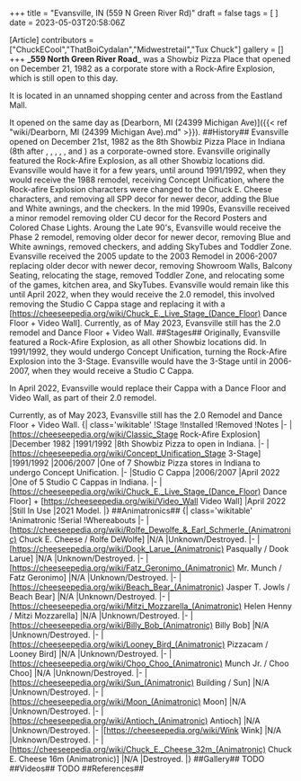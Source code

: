 +++
title = "Evansville, IN (559 N Green River Rd)"
draft = false
tags = [ ]
date = 2023-05-03T20:58:06Z

[Article]
contributors = ["ChuckECool","ThatBoiCydalan","Midwestretail","Tux Chuck"]
gallery = []
+++
**_559 North Green River Road**_ was a Showbiz Pizza Place that opened on December 21, 1982 as a corporate store with a Rock-Afire Explosion, which is still open to this day.

It is located in an unnamed shopping center and across from the Eastland Mall.

It opened on the same day as [Dearborn, MI (24399 Michigan Ave)]({{< ref "wiki/Dearborn, MI (24399 Michigan Ave).md" >}}).
##History##
Evansville opened on December 21st, 1982 as the 8th Showbiz Pizza Place in Indiana (8th after , , , , ,  and ) as a corporate-owned store. Evansville originally featured the Rock-Afire Explosion, as all other Showbiz locations did. Evansville would have it for a few years, until around 1991/1992, when they would receive the 1988 remodel, receiving Concept Unification, where the Rock-afire Explosion characters were changed to the Chuck E. Cheese characters, and removing all SPP decor for newer decor, adding the Blue and White awnings, and the checkers. In the mid 1990s, Evansville received a minor remodel removing older CU decor for the Record Posters and Colored Chase Lights. Aroung the Late 90's, Evansville would receive the Phase 2 remodel, removing older decor for newer decor, removing Blue and White awnings, removed checkers, and adding SkyTubes and Toddler Zone. Evansville received the 2005 update to the 2003 Remodel in 2006-2007 replacing older decor with newer decor, removing Showroom Walls, Balcony Seating, relocating the stage, removed Toddler Zone, and relocating some of the games, kitchen area, and SkyTubes. Evansville would remain like this until April 2022, when they would receive the 2.0 remodel, this involved removing the Studio C Cappa stage and replacing it with a [https://cheeseepedia.org/wiki/Chuck_E._Live_Stage_(Dance_Floor) Dance Floor + Video Wall]. Currently, as of May 2023, Evansville still has the 2.0 remodel and Dance Floor + Video Wall.
##Stages##
Originally, Evansville featured a Rock-Afire Explosion, as all other Showbiz locations did. In 1991/1992, they would undergo Concept Unification, turning the Rock-Afire Explosion into the 3-Stage. Evansville would have the 3-Stage until in 2006-2007, when they would receive a Studio C Cappa.

In April 2022, Evansville would replace their Cappa with a Dance Floor and Video Wall, as part of their 2.0 remodel.

Currently, as of May 2023, Evansville still has the 2.0 Remodel and Dance Floor + Video Wall.
{| class='wikitable'
!Stage
!Installed
!Removed
!Notes
|-
|[https://cheeseepedia.org/wiki/Classic_Stage Rock-Afire Explosion]
|December 1982
|1991/1992
|8th Showbiz Pizza to open in Indiana.
|-
|[https://cheeseepedia.org/wiki/Concept_Unification_Stage 3-Stage]
|1991/1992
|2006/2007
|One of 7 Showbiz Pizza stores in Indiana to undergo Concept Unification.
|-
|Studio C Cappa
|2006/2007
|April 2022
|One of 5 Studio C Cappas in Indiana.
|-
|[https://cheeseepedia.org/wiki/Chuck_E._Live_Stage_(Dance_Floor) Dance Floor] + [https://cheeseepedia.org/wiki/Video_Wall Video Wall]
|April 2022
|Still In Use
|2021 Model.
|}
##Animatronics##
{| class='wikitable'
!Animatronic
!Serial
!Whereabouts
|-
|[https://cheeseepedia.org/wiki/Rolfe_Dewolfe_&_Earl_Schmerle_(Animatronic) Chuck E. Cheese / Rolfe DeWolfe]
|N/A
|Unknown/Destroyed.
|-
|[https://cheeseepedia.org/wiki/Dook_Larue_(Animatronic) Pasqually / Dook Larue]
|N/A
|Unknown/Destroyed.
|-
|[https://cheeseepedia.org/wiki/Fatz_Geronimo_(Animatronic) Mr. Munch / Fatz Geronimo]
|N/A
|Unknown/Destroyed.
|-
|[https://cheeseepedia.org/wiki/Beach_Bear_(Animatronic) Jasper T. Jowls / Beach Bear]
|N/A
|Unknown/Destroyed.
|-
|[https://cheeseepedia.org/wiki/Mitzi_Mozzarella_(Animatronic) Helen Henny / Mitzi Mozzarella]
|N/A
|Unknown/Destroyed.
|-
|[https://cheeseepedia.org/wiki/Billy_Bob_(Animatronic) Billy Bob]
|N/A
|Unknown/Destroyed.
|-
|[https://cheeseepedia.org/wiki/Looney_Bird_(Animatronic) Pizzacam / Looney Bird]
|N/A
|Unknown/Destroyed.
|-
|[https://cheeseepedia.org/wiki/Choo_Choo_(Animatronic) Munch Jr. / Choo Choo]
|N/A
|Unknown/Destroyed.
|-
|[https://cheeseepedia.org/wiki/Sun_(Animatronic) Building / Sun]
|N/A
|Unknown/Destroyed.
|-
|[https://cheeseepedia.org/wiki/Moon_(Animatronic) Moon]
|N/A
|Unknown/Destroyed.
|-
|[https://cheeseepedia.org/wiki/Antioch_(Animatronic) Antioch]
|N/A
|Unknown/Destroyed.
|-
|[https://cheeseepedia.org/wiki/Wink Wink]
|N/A
|Unknown/Destroyed.
|-
|[https://cheeseepedia.org/wiki/Chuck_E._Cheese_32m_(Animatronic) Chuck E. Cheese 16m (Animatronic)]
|N/A
|Destroyed.
|}
##Gallery##
TODO
##Videos##
TODO
##References##
<references />